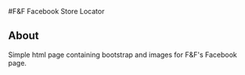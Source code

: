 #F&F Facebook Store Locator

## About
Simple html page containing bootstrap and images for F&F's Facebook page.
